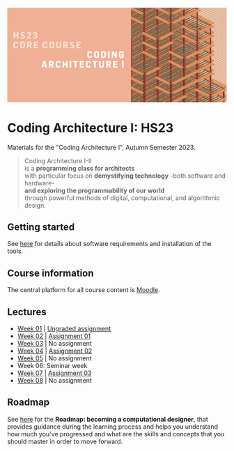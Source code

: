 ![Poster](.static/230719_357_Moodle_WM.jpg)

# Coding Architecture I: HS23

Materials for the "Coding Architecture I", Autumn Semester 2023.

> Coding Architecture I-II<br>
> is a **programming class for architects**<br>
> with particular focus on **demystifying technology**
> -both software and hardware-<br>
> **and exploring the programmability of our world**<br>
> through powerful methods of digital, computational, and algorithmic design.


## Getting started

See [here](getting-started/README.md) for details about software requirements and installation of the tools.

## Course information

The central platform for all course content is [Moodle](https://moodle-app2.let.ethz.ch/course/view.php?id=20309).

## Lectures

* [Week 01](examples/week-01/README.md) | [Ungraded assignment](assignments/ungraded-assignment)
* [Week 02](examples/week-02/README.md) | [Assignment 01](assignments/A01-area-checker/README.md)
* [Week 03](examples/week-03/README.md) | No assignment
* [Week 04](examples/week-04/README.md) | [Assignment 02](assignments/A02-filtered-point-grid/README.md)
* [Week 05](examples/week-05/README.md) | No assignment
* Week 06:  Seminar week
* [Week 07](examples/week-07/README.md) | [Assignment 03](assignments/A03-building-grid/README.md)
* [Week 08](examples/week-08/README.md) | No assignment

## Roadmap

See [here](roadmap/README.md) for the **Roadmap: becoming a computational designer**,
that provides guidance during the learning process and helps you understand how much
you've progressed and what are the skills and concepts that you should master in order
to move forward.
